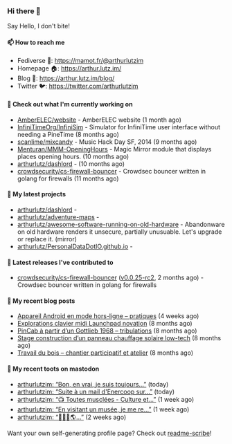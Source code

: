 ### Hi there 👋

Say Hello, I don't bite!

#### 📫 How to reach me

- Fediverse 🐘: https://mamot.fr/@arthurlutzim
- Homepage 🏠: https://arthur.lutz.im/
- Blog 📰: https://arthur.lutz.im/blog/
- Twitter 🐦: https://twitter.com/arthurlutzim

#### 👷 Check out what I'm currently working on

- [AmberELEC/website](https://github.com/AmberELEC/website) - AmberELEC website (1 month ago)
- [InfiniTimeOrg/InfiniSim](https://github.com/InfiniTimeOrg/InfiniSim) - Simulator for InfiniTime user interface without needing a PineTime (8 months ago)
- [scanlime/mixcandy](https://github.com/scanlime/mixcandy) - Music Hack Day SF, 2014 (9 months ago)
- [Menturan/MMM-OpeningHours](https://github.com/Menturan/MMM-OpeningHours) - Magic Mirror module that displays places opening hours. (10 months ago)
- [arthurlutz/dashlord](https://github.com/arthurlutz/dashlord) -  (10 months ago)
- [crowdsecurity/cs-firewall-bouncer](https://github.com/crowdsecurity/cs-firewall-bouncer) - Crowdsec bouncer written in golang for firewalls (11 months ago)

#### 🌱 My latest projects

- [arthurlutz/dashlord](https://github.com/arthurlutz/dashlord) - 
- [arthurlutz/adventure-maps](https://github.com/arthurlutz/adventure-maps) - 
- [arthurlutz/awesome-software-running-on-old-hardware](https://github.com/arthurlutz/awesome-software-running-on-old-hardware) - Abandonware on old hardware renders it unsecure, partially unusuable. Let&#39;s upgrade or replace it. (mirror)
- [arthurlutz/PersonalDataDotIO.github.io](https://github.com/arthurlutz/PersonalDataDotIO.github.io) - 

#### 🔭 Latest releases I've contributed to

- [crowdsecurity/cs-firewall-bouncer](https://github.com/crowdsecurity/cs-firewall-bouncer) ([v0.0.25-rc2](https://github.com/crowdsecurity/cs-firewall-bouncer/releases/tag/v0.0.25-rc2), 2 months ago) - Crowdsec bouncer written in golang for firewalls

#### 📜 My recent blog posts

- [Appareil Android en mode hors-ligne – pratiques](https://arthur.lutz.im/blog/2022/10/17/appareil-android-en-mode-hors-ligne-pratiques/) (4 weeks ago)
- [Explorations clavier midi Launchpad novation](https://arthur.lutz.im/blog/2022/02/28/explorations-clavier-midi-launchpad-novation/) (8 months ago)
- [PinCab à partir d’un Gottlieb 1968 – tribulations](https://arthur.lutz.im/blog/2022/02/27/pincab-a-partir-dun-gottlieb-1968-tribulations/) (8 months ago)
- [Stage construction d’un panneau chauffage solaire low-tech](https://arthur.lutz.im/blog/2022/02/27/stage-construction-dun-panneau-chauffage-solaire-low-tech/) (8 months ago)
- [Travail du bois – chantier participatif et atelier](https://arthur.lutz.im/blog/2022/02/24/travail-du-bois-chantier-participatif-et-atelier/) (8 months ago)

#### 🐘 My recent toots on mastodon

- [arthurlutzim: “Bon, en vrai, je suis toujours…”](https://mamot.fr/@arthurlutzim/109342165676291511) (today)
- [arthurlutzim: “Suite à un mail d&#39;Enercoop sur…”](https://mamot.fr/@arthurlutzim/109342153755285472) (today)
- [arthurlutzim: “📺 Toutes musclées - Culture et…”](https://mamot.fr/@arthurlutzim/109291401793778824) (1 week ago)
- [arthurlutzim: “En visitant un musée, je me re…”](https://mamot.fr/@arthurlutzim/109275310701829733) (1 week ago)
- [arthurlutzim: “🎉🇧🇷🌎…”](https://mamot.fr/@arthurlutzim/109261594115229376) (2 weeks ago)

Want your own self-generating profile page? Check out [readme-scribe](https://github.com/muesli/readme-scribe)!
